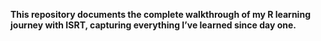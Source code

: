 ****This repository documents the complete walkthrough of my R learning journey with ISRT, capturing everything I’ve learned since day one.****
